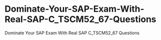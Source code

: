 # Dominate-Your-SAP-Exam-With-Real-SAP-C_TSCM52_67-Questions
Dominate Your SAP Exam With Real SAP C_TSCM52_67 Questions
